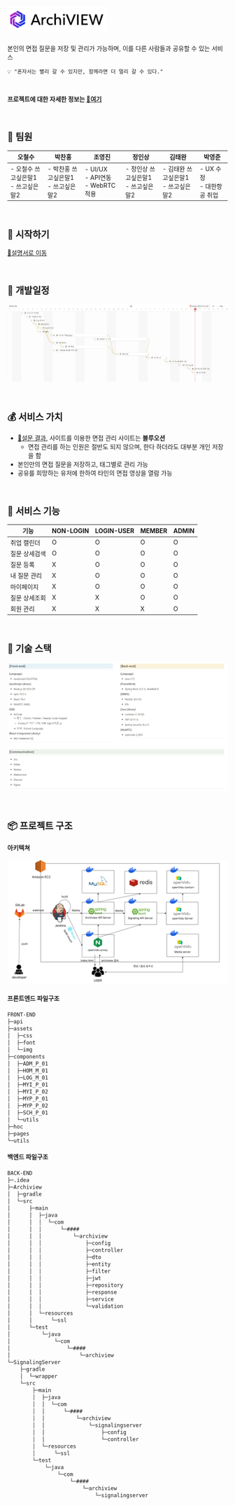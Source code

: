 # <img src="Readme/symbolLogo-removebg-preview.png" height="60">
본인의 면접 질문을 저장 및 관리가 가능하며, 이를 다른 사람들과 공유할 수 있는 서비스
```
💡 "혼자서는 빨리 갈 수 있지만, 함께라면 더 멀리 갈 수 있다."
```

<br>

**프로젝트에 대한 자세한 정보는 [🔗여기](https://www.notion.so/ArchiVIEW-f80411bf395f423a83470e3752959183)**

<br>

## 👦 팀원
| 오철수 | 박찬홍 | 조영진 | 정인상 | 김태완 | 박영준 |
|--------|--------|--------|--------|--------|--------|
| - 오철수 쓰고싶은말1<br>- 쓰고싶은말2 | - 박찬홍 쓰고싶은말1<br>- 쓰고싶은말2 |- UI/UX<br>- API연동<br>- WebRTC 적용 | - 정인상 쓰고싶은말1<br>- 쓰고싶은말2 | - 김태완 쓰고싶은말1<br>- 쓰고싶은말2| - UX 수정<br>- 대한항공 취업 |

<br>

## 🚩 시작하기
[🔗설명서로 이동](exec/README.md)

<br>

## 📅 개발일정
![개발 일정](Readme/개발일정.PNG)

<br>

## 💰 서비스 가치
- [🔗설문 결과](https://leeward-letter-425.notion.site/256e4cf5a94e4b3cab78c7bac1204b3d), 사이트를 이용한 면접 관리 사이트는 **블루오션**
    - 면접 관리를 하는 인원은 절반도 되지 않으며, 한다 하더라도 대부분 개인 저장을 함 
- 본인만의 면접 질문을 저장하고, 태그별로 관리 가능
- 공유를 희망하는 유저에 한하여 타인의 면접 영상을 열람 가능

<br>

## 🔧 서비스 기능
| 기능 | NON-LOGIN | LOGIN-USER | MEMBER | ADMIN |
|-----------|------|--------|-------|-------|
|취업 캘린더|O|O|O|O|
|질문 상세검색|O|O|O|O|
|질문 등록|X|O|O|O|
|내 질문 관리|X|O|O|O|
|마이페이지|X|O|O|O|
|질문 상세조회|X|X|O|O|
|회원 관리|X|X|X|O|

<br>

## 🧰 기술 스택
![기술 스택](Readme/기술_스택.PNG)

<br>

## 📦 프로젝트 구조

#### 아키텍쳐
![아키텍쳐](Readme/archiview_아키텍쳐.png)

#### 프론트엔드 파일구조
```
FRONT-END
├─api      
├─assets
│  ├─css
│  ├─font
│  └─img  
├─components
│  ├─ADM_P_01     
│  ├─HOM_M_01     
│  ├─LOG_M_01     
│  ├─MYI_P_01    
│  ├─MYI_P_02     
│  ├─MYP_P_01     
│  ├─MYP_P_02     
│  ├─SCH_P_01     
│  └─utils          
├─hoc
├─pages
└─utils
```

#### 백엔드 파일구조
```
BACK-END
├─.idea
├─Archiview
│  ├─gradle
│  └─src
│      ├─main
│      │  ├─java
│      │  │  └─com
│      │  │      └─####
│      │  │          └─archiview
│      │  │              ├─config
│      │  │              ├─controller
│      │  │              ├─dto
│      │  │              ├─entity
│      │  │              ├─filter
│      │  │              ├─jwt
│      │  │              ├─repository
│      │  │              ├─response
│      │  │              ├─service
│      │  │              └─validation
│      │  └─resources
│      │      └─ssl
│      └─test
│          └─java
│              └─com
│                  └─####
│                      └─archiview
└─SignalingServer
    ├─gradle
    │  └─wrapper
    └─src
        ├─main
        │  ├─java
        │  │  └─com
        │  │      └─####
        │  │          └─archiview
        │  │              └─signalingserver
        │  │                  ├─config
        │  │                  └─controller
        │  └─resources
        │      └─ssl
        └─test
            └─java
                └─com
                    └─####
                        └─archiview
                            └─signalingserver

```

